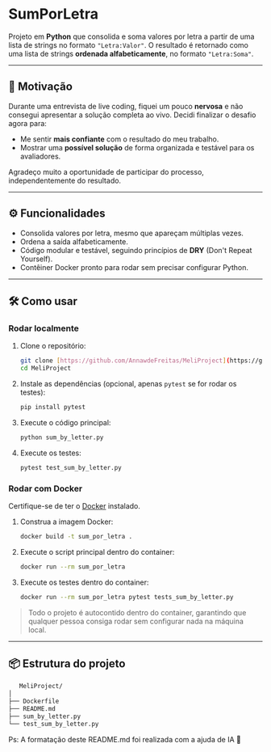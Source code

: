 # SumPorLetra

Projeto em **Python** que consolida e soma valores por letra a partir de uma lista de strings no formato `"Letra:Valor"`.
O resultado é retornado como uma lista de strings **ordenada alfabeticamente**, no formato `"Letra:Soma"`.

---

## 📝 Motivação

Durante uma entrevista de live coding, fiquei um pouco **nervosa** e não consegui apresentar a solução completa ao vivo.
Decidi finalizar o desafio agora para:

- Me sentir **mais confiante** com o resultado do meu trabalho.
- Mostrar uma **possível solução** de forma organizada e testável para os avaliadores.

Agradeço muito a oportunidade de participar do processo, independentemente do resultado.

---

## ⚙️ Funcionalidades

- Consolida valores por letra, mesmo que apareçam múltiplas vezes.
- Ordena a saída alfabeticamente.
- Código modular e testável, seguindo princípios de **DRY** (Don't Repeat Yourself).
- Contêiner Docker pronto para rodar sem precisar configurar Python.

---

## 🛠️ Como usar

### Rodar localmente

1.  Clone o repositório:

    ```bash
    git clone [https://github.com/AnnawdeFreitas/MeliProject](https://github.com/AnnawdeFreitas/MeliProject)
    cd MeliProject
    ```

2.  Instale as dependências (opcional, apenas `pytest` se for rodar os testes):

    ```bash
    pip install pytest
    ```

3.  Execute o código principal:

    ```bash
    python sum_by_letter.py
    ```

4.  Execute os testes:

    ```bash
    pytest test_sum_by_letter.py
    ```

### Rodar com Docker

Certifique-se de ter o [Docker](https://www.docker.com/get-started) instalado.

1.  Construa a imagem Docker:

    ```bash
    docker build -t sum_por_letra .
    ```

2.  Execute o script principal dentro do container:

    ```bash
    docker run --rm sum_por_letra
    ```

3.  Execute os testes dentro do container:

    ```bash
    docker run --rm sum_por_letra pytest tests_sum_by_letter.py
    ```

> Todo o projeto é autocontido dentro do container, garantindo que qualquer pessoa consiga rodar sem configurar nada na máquina local.

---

## 📦 Estrutura do projeto

```bash
   MeliProject/
│
├── Dockerfile                      
├── README.md               
├── sum_by_letter.py        
└── test_sum_by_letter.py   
   ```


Ps: A formatação deste README.md foi realizada com a ajuda de IA 💛